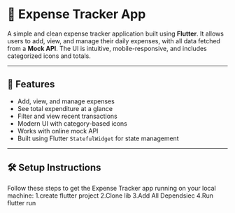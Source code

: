 # 💸 Expense Tracker App

A simple and clean expense tracker application built using **Flutter**. It allows users to add, view, and manage their daily expenses, with all data fetched from a **Mock API**. The UI is intuitive, mobile-responsive, and includes categorized icons and totals.

---

## 📱 Features

- Add, view, and manage expenses
- See total expenditure at a glance
- Filter and view recent transactions
- Modern UI with category-based icons
- Works with online mock API
- Built using Flutter `StatefulWidget` for state management

---

## 🛠 Setup Instructions

Follow these steps to get the Expense Tracker app running on your local machine:
1.create flutter project
2.Clone lib
3.Add All Dependsiec
4.Run flutter run 
